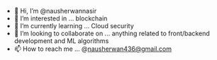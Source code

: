 - 👋 Hi, I’m @nausherwannasir
- 👀 I’m interested in ... blockchain
- 🌱 I’m currently learning ... Cloud security
- 💞️ I’m looking to collaborate on ... anything related to front/backend development and ML algorithms 
- 📫 How to reach me ... @nausherwan436@gmail.com

<!---
nausherwannasir/nausherwannasir is a ✨ special ✨ repository because its `README.md` (this file) appears on your GitHub profile.
You can click the Preview link to take a look at your changes.
--->
